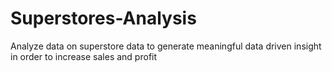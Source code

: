 # Superstores-Analysis
Analyze data on superstore data to generate meaningful data driven insight in order to increase sales and profit
